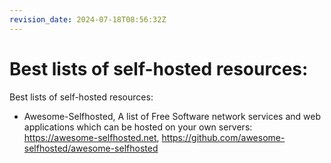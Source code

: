 ```yaml
---
revision_date: 2024-07-18T08:56:32Z
---
```

# Best lists of self-hosted resources:
Best lists of self-hosted resources:
* Awesome-Selfhosted, A list of Free Software network services and web applications which can be hosted on your own servers: https://awesome-selfhosted.net, https://github.com/awesome-selfhosted/awesome-selfhosted
